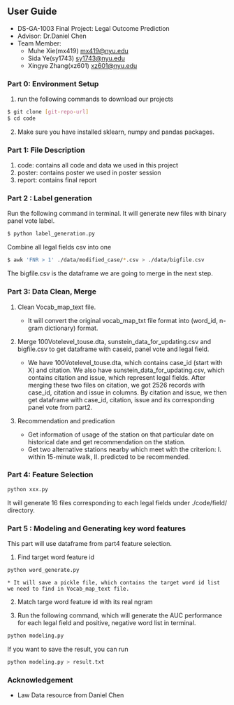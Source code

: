 ## User Guide
- DS-GA-1003  Final Project: Legal Outcome Prediction
- Advisor: Dr.Daniel Chen
- Team Member:
  - Muhe Xie(mx419) mx419@nyu.edu
  - Sida Ye(sy1743) sy1743@nyu.edu
  - Xingye Zhang(xz601) xz601@nyu.edu

### Part 0: Environment Setup
1. run the following commands to download our projects
``` sh
$ git clone [git-repo-url]
$ cd code
```
2. Make sure you have installed sklearn, numpy and pandas packages.

### Part 1: File Description
1. code: contains all code and data we used in this project
2. poster: contains poster we used in poster session
3. report: contains final report

### Part 2 : Label generation
Run the following command in terminal. It will generate new files with binary panel vote label.
``` sh
$ python label_generation.py
```
Combine all legal fields csv into one
``` sh
$ awk 'FNR > 1' ./data/modified_case/*.csv > ./data/bigfile.csv
```
The bigfile.csv is the dataframe we are going to merge in the next step.

### Part 3: Data Clean, Merge

1. Clean Vocab_map_text file.
    * It will convert the original vocab_map_txt file format into (word_id, n-gram dictionary) format.

2.  Merge 100Votelevel_touse.dta, sunstein_data_for_updating.csv and bigfile.csv to get dataframe with caseid, panel vote and legal field.
    * We have 100Votelevel_touse.dta, which contains case_id (start with X) and citation. We also have sunstein_data_for_updating.csv, which contains citation and issue, which represent legal fields.  After merging these two files on citation, we got 2526 records with case_id, citation and issue in columns. By citation and issue, we then get dataframe with case_id, citation, issue and its corresponding panel vote from part2.

3. Recommendation and predication
    * Get information of usage of the station on that particular date on historical date and get recommendation on the station.
    * Get two alternative stations nearby which meet with the criterion: I. within 15-minute walk, II. predicted to be recommended.

### Part 4: Feature Selection
```sh
python xxx.py
```
It will generate 16 files corresponding to each legal fields under ./code/field/ directory.


### Part 5 : Modeling and Generating key word features
This part will use dataframe from part4 feature selection.
1. Find target word feature id
``` sh
python word_generate.py
```
    * It will save a pickle file, which contains the target word id list we need to find in Vocab_map_text file.

2. Match targe word feature id with its real ngram

3. Run the following command, which will generate the AUC performance for each legal field and positive, negative word list in terminal.
``` sh
python modeling.py
```
If you want to save the result, you can run
``` sh
python modeling.py > result.txt
```

### Acknowledgement
- Law Data resource from Daniel Chen

